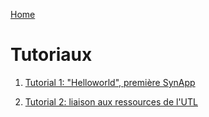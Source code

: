 [Home](/sitemap.md)

# Tutoriaux

1. [Tutorial 1: "Helloworld", première SynApp](/tutos/tuto01/index.md)

2. [Tutorial 2: liaison aux ressources de l'UTL](/tutos/tuto02/index.md)